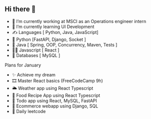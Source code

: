 ## Hi there 👋

- 🔭 I’m currently working at MSCI as an Operations engineer intern
- 🎨 I’m currently learning UI Development
- ✍️ Languages [ Python, Java, JavaScript]
- 🐍 Python [FastAPI, Django, Socket ]
- 🦖 Java [ Spring, OOP, Concurrency, Maven, Tests ]
- 🕵️‍♂️ Javascript [ React ]
- 🫏 Databases [ MySQL ]


Plans for January
- ✨ Achieve my dream
- 🎞️ Master React basics (FreeCodeCamp 9h)
- 🌥️ Weather app using React Typescript
- 🍇 Food Recipe App using React Typescript
- 👔 Todo app using React, MySQL, FastAPI
- 🍂 Ecommerce webapp using Django, SQL
- 🦍 Daily leetcode
